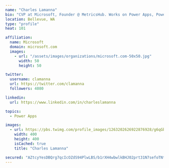 ```yaml
---
name: "Charles Lamanna"
bio: "CVP at Microsoft, Founder @ MetricsHub. Works on Power Apps, Power Automate, Power Virtual Agent, Common Data Service and Dynamics 365."
location: Bellevue, WA
type: "profile"
heat: 101

affiliation:
  name: Microsoft
  domain: microsoft.com
  images:
    - url: "/assets/images/organizations/microsoft.com-50x50.jpg"
      width: 50
      height: 50

twitter:
  username: clamanna
  url: https://twitter.com/clamanna
  followers: 4080

linkedin:
  url: https://www.linkedin.com/in/charleslamanna

topics:
  - Power Apps

images:
  - url: https://pbs.twimg.com/profile_images/1263202626922876928/g6qGbHZ-_400x400.jpg
    width: 400
    height: 400
    isCached: true
    title: "Charles Lamanna"

secured: "AZtcyYesDBQrg7qcIcOZdS94PlwLBS/b1rXH4wbwlkBHJ02prt31N7sefoTNtfde6RbTBOst6STzIrQ19KagzhD5pVPcxQm+CSQN7j/hjnHx75OMpoq3dv88McgSPYHbBp4PQsfEJa5RTcnCC1jY45GzQkwdjxBtX7M1sJX0IzLmE/ah59Bbz/clZN0YTyTIiDBpLJvpXqorgFXRu1KidBjZ4eMsMBxgPDnqHE8SZMncez8VXTkO93OLzQGT2VpWI6uGHNWnrDqSlbbgu3mPX6lJy59Wbwlgac8VzxqpXco6Q0b4oLMLskKR5Ix6WKZyv8nZ6MtJOEa/qZB7aWsg9ish6ADD2990chY4U6hC5AdL1y+Th+MG7G4ARN/1U6uJrVGgNKNzlmDm7vTjkHDqsZvJ+1U+q3coY9ESk7ZkG+A=;ugODNxJWa2eP1wPNp9h/Xg=="
---
```


